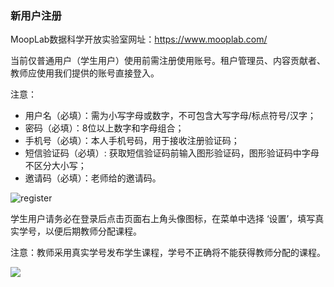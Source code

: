 ### **新用户注册**

MoopLab数据科学开放实验室网址：https://www.mooplab.com/

当前仅普通用户（学生用户）使用前需注册使用账号。租户管理员、内容贡献者、教师应使用我们提供的账号直接登入。

注意：

- 用户名（必填）：需为小写字母或数字，不可包含大写字母/标点符号/汉字；
- 密码（必填）：8位以上数字和字母组合；
- 手机号（必填）：本人手机号码，用于接收注册验证码；
- 短信验证码（必填）:  获取短信验证码前输入图形验证码，图形验证码中字母不区分大小写；
- 邀请码（必填）：老师给的邀请码。

![register](D:\git\intro_to_MOOP\images\register.png)

学生用户请务必在登录后点击页面右上角头像图标，在菜单中选择 ‘设置’，填写真实学号，以便后期教师分配课程。

注意：教师采用真实学号发布学生课程，学号不正确将不能获得教师分配的课程。

![](D:\git\intro_to_MOOP\images\student_register.png)